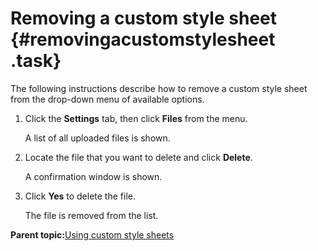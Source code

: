 # Removing a custom style sheet {#removingacustomstylesheet .task}

The following instructions describe how to remove a custom style sheet from the drop-down menu of available options.

1.  Click the **Settings** tab, then click **Files** from the menu.

    A list of all uploaded files is shown.

2.  Locate the file that you want to delete and click **Delete**.

    A confirmation window is shown.

3.  Click **Yes** to delete the file.

    The file is removed from the list.


**Parent topic:**[Using custom style sheets](ex_css_toc.md)

